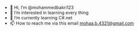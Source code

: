- 👋 Hi, I’m @mohammedbakri123
- 👀 I’m interested in learning every thing
- 🌱 I’m currently learning C#.net
- 📫 How to reach me via this email mohaa.b.4321@gmail.com

<!---
mohammedbakri123/mohammedbakri123 is a ✨ special ✨ repository because its `README.md` (this file) appears on your GitHub profile.
You can click the Preview link to take a look at your changes.
--->
